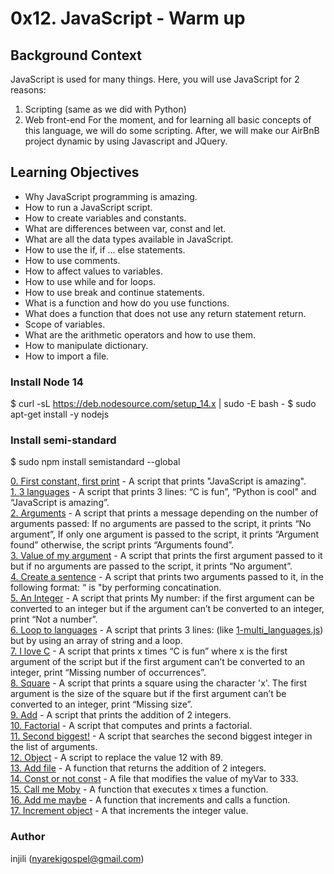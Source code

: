 # 0x12. JavaScript - Warm up
## Background Context
JavaScript is used for many things. Here, you will use JavaScript for 2 reasons:

1. Scripting (same as we did with Python)
2. Web front-end
For the moment, and for learning all basic concepts of this language, we will do some scripting. After, we will make our AirBnB project dynamic by using Javascript and JQuery.

## Learning Objectives
- Why JavaScript programming is amazing.
- How to run a JavaScript script.
- How to create variables and constants.
- What are differences between var, const and let.
- What are all the data types available in JavaScript.
- How to use the if, if ... else statements.
- How to use comments.
- How to affect values to variables.
- How to use while and for loops.
- How to use break and continue statements.
- What is a function and how do you use functions.
- What does a function that does not use any return statement return.
- Scope of variables.
- What are the arithmetic operators and how to use them.
- How to manipulate dictionary.
- How to import a file.

### Install Node 14
$ curl -sL https://deb.nodesource.com/setup_14.x | sudo -E bash -
$ sudo apt-get install -y nodejs

### Install semi-standard
$ sudo npm install semistandard --global

[0. First constant, first print](0-javascript_is_amazing.js) - A script that prints "JavaScript is amazing".  
[1. 3 languages](1-multi_languages.js) - A script that prints 3 lines: “C is fun”, “Python is cool" and “JavaScript is amazing”.  
[2. Arguments](2-arguments.js) - A script that prints a message depending on the number of arguments passed: If no arguments are passed to the script, it prints “No argument”, If only one argument is passed to the script, it prints “Argument found” otherwise, the script prints “Arguments found”.  
[3. Value of my argument](3-value_argument.js) - A script that prints the first argument passed to it but if no arguments are passed to the script, it prints “No argument”.  
[4. Create a sentence](4-concat.js) - A script that prints two arguments passed to it, in the following format: “ is "by performing concatination.  
[5. An Integer](5-to_integer.js) - A script that prints My number: <first argument converted in integer> if the first argument can be converted to an integer but if the argument can’t be converted to an integer, print “Not a number”.  
[6. Loop to languages](6-multi_languages_loop.js) - A script that prints 3 lines: (like [1-multi_languages.js](1-multi_languages.js)) but by using an array of string and a loop.  
[7. I love C](7-multi_c.js) - A script that prints x times “C is fun” where x is the first argument of the script but if the first argument can’t be converted to an integer, print “Missing number of occurrences”.  
[8. Square](8-square.js) - A script that prints a square using the character 'x'. The first argument is the size of the square but if the first argument can’t be converted to an integer, print “Missing size”.  
[9. Add](9-add.js) - A script that prints the addition of 2 integers.  
[10. Factorial](10-factorial.js) - A script that computes and prints a factorial.  
[11. Second biggest!](11-second_biggest.js) - A script that searches the second biggest integer in the list of arguments.  
[12. Object](12-object.js) - A script to replace the value 12 with 89.  
[13. Add file](13-add.js) - A function that returns the addition of 2 integers.  
[14. Const or not const](100-let_me_const.js) - A file that modifies the value of myVar to 333.  
[15. Call me Moby](101-call_me_moby.js) - A function that executes x times a function.  
[16. Add me maybe](102-add_me_maybe.js) - A function that increments and calls a function.  
[17. Increment object](103-object_fct.js) - A  that increments the integer value.  

### Author
injili (nyarekigospel@gmail.com)
